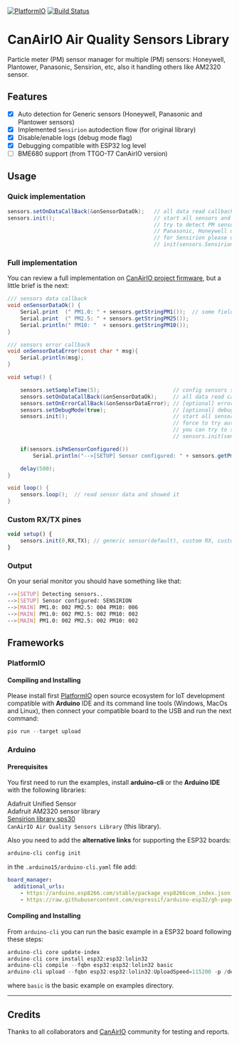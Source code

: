 
[![PlatformIO](https://github.com/kike-canaries/canairio_sensorlib/workflows/PlatformIO/badge.svg)](https://github.com/kike-canaries/canairio_sensorlib/actions/) [![Build Status](https://travis-ci.com/kike-canaries/canairio_sensorlib.svg?branch=master)](https://travis-ci.com/kike-canaries/canairio_sensorlib.svg?branch=master)

# CanAirIO Air Quality Sensors Library

Particle meter (PM) sensor manager for multiple (PM) sensors: Honeywell, Plantower, Panasonic, Sensirion, etc, also it handling others like AM2320 sensor.

## Features

- [x] Auto detection for Generic sensors (Honeywell, Panasonic and Plantower sensors)
- [x] Implemented `Sensirion` autodection flow (for original library)
- [x] Disable/enable logs (debug mode flag)
- [x] Debugging compatible with ESP32 log level
- [ ] BME680 support (from TTGO-T7 CanAirIO version)

## Usage

### Quick implementation

```Java
sensors.setOnDataCallBack(&onSensorDataOk);   // all data read callback
sensors.init();                               // start all sensors and
                                              // try to detect PM sensor: 
                                              // Panasonic, Honeywell or Plantower.
                                              // for Sensirion please do:
                                              // init(sensors.Sensirion)
```

### Full implementation

You can review a full implementation on [CanAirIO project firmware](https://github.com/kike-canaries/canairio_firmware/blob/master/src/main.cpp), but a little brief is the next:

```Java
/// sensors data callback
void onSensorDataOk() {
    Serial.print  (" PM1.0: " + sensors.getStringPM1());  // some fields sample
    Serial.print  (" PM2.5: " + sensors.getStringPM25());
    Serial.println(" PM10: "  + sensors.getStringPM10());
}

/// sensors error callback
void onSensorDataError(const char * msg){
    Serial.println(msg);
}

void setup() {

    sensors.setSampleTime(5);                       // config sensors sample time interval
    sensors.setOnDataCallBack(&onSensorDataOk);     // all data read callback
    sensors.setOnErrorCallBack(&onSensorDataError); // [optional] error callback
    sensors.setDebugMode(true);                     // [optional] debug mode
    sensors.init();                                 // start all sensors and
                                                    // force to try autodetection,
                                                    // you can try to select one:
                                                    // sensors.init(sensors.Sensirion);

    if(sensors.isPmSensorConfigured())
        Serial.println("-->[SETUP] Sensor configured: " + sensors.getPmDeviceSelected());

    delay(500);
}

void loop() {
    sensors.loop();  // read sensor data and showed it
}
```

### Custom RX/TX pines

```javascript
void setup() {
    sensors.init(0,RX,TX); // generic sensor(default), custom RX, custom TX pines.
}
```

### Output

On your serial monitor you should have something like that:

```bash
-->[SETUP] Detecting sensors..
-->[SETUP] Sensor configured: SENSIRION
-->[MAIN] PM1.0: 002 PM2.5: 004 PM10: 006
-->[MAIN] PM1.0: 002 PM2.5: 002 PM10: 002
-->[MAIN] PM1.0: 002 PM2.5: 002 PM10: 002
```

## Frameworks

### PlatformIO

#### Compiling and Installing

Please install first [PlatformIO](http://platformio.org/) open source ecosystem for IoT development compatible with **Arduino** IDE and its command line tools (Windows, MacOs and Linux), then connect your compatible board to the USB and run the next command:

```python
pio run --target upload
```

### Arduino

#### Prerequisites

You first need to run the examples, install **arduino-cli** or the **Arduino IDE** with the following libraries:

Adafruit Unified Sensor  
Adafruit AM2320 sensor library  
[Sensirion library sps30](https://github.com/paulvha/sps30)  
`CanAirIO Air Quality Sensors Library` (this library).

Also you need to add the **alternative links** for supporting the ESP32 boards:

```bash
arduino-cli config init
```

in the `.arduino15/arduino-cli.yaml` file add:

```yml
board_manager:
  additional_urls:
    - https://arduino.esp8266.com/stable/package_esp8266com_index.json
    - https://raw.githubusercontent.com/espressif/arduino-esp32/gh-pages/package_esp32_index.json
``` 

#### Compiling and Installing

From `arduino-cli` you can run the basic example in a ESP32 board following these steps:

```javascript
arduino-cli core update-index
arduino-cli core install esp32:esp32:lolin32
arduino-cli compile --fqbn esp32:esp32:lolin32 basic
arduino-cli upload --fqbn esp32:esp32:lolin32:UploadSpeed=115200 -p /dev/ttyUSB0 basic
```

where `basic` is the basic example on examples directory.

---

## Credits

Thanks to all collaborators and [CanAirIO](https://canair.io) community for testing and reports.
